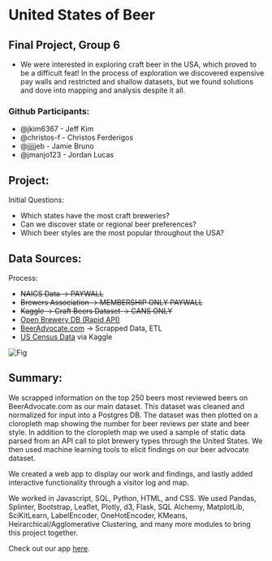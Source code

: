 # United States of Beer
## Final Project, Group 6

* We were interested in exploring craft beer in the USA, which proved to be a difficult feat! In the process of exploration we discovered expensive pay walls and restricted and shallow datasets, but we found solutions and dove into mapping and analysis despite it all.

### Github Participants:
* @jkim6367 - Jeff Kim 
* @christos-f - Christos Ferderigos
* @jjjjjeb - Jamie Bruno
* @jmanjo123 - Jordan Lucas


## Project:
Initial Questions:
* Which states have the most craft breweries?
* Can we discover state or regional beer preferences?
* Which beer styles are the most popular throughout the USA?


## Data Sources:
Process: 
* ~~NAICS Data → PAYWALL~~
* ~~Brewers Association → MEMBERSHIP ONLY PAYWALL~~
* ~~Kaggle → Craft Beers Dataset → CANS ONLY~~
* [Open Brewery DB (Rapid API)](https://rapidapi.com/brianiswu/api/open-brewery-db)
* [BeerAdvocate.com](https://www.beeradvocate.com/) → Scrapped Data, ETL
* [US Census Data](https://www.kaggle.com/muonneutrino/us-census-demographic-data#acs2017_county_data.csv) via Kaggle


![Fig](https://www.dmbotanicalgarden.com/wp-content/uploads/2018/09/botanical_brews_classs_creative-commons_photo.jpg)


## Summary: 
We scrapped information on the top 250 beers most reviewed beers on BeerAdvocate.com as our main dataset. This dataset was cleaned and normalized for input into a Postgres DB. The dataset was then plotted on a cloropleth map showing the number for beer reviews per state and beer style.  In addition to the cloropleth map we used a sample of static data parsed from an API call to plot brewery types through the United States. We then used machine learning tools to elicit findings on our beer advocate dataset.

We created a web app to display our work and findings, and lastly added interactive functionality through a visitor log and map. 

We worked in Javascript, SQL, Python, HTML, and CSS. We used Pandas, Splinter, Bootstrap, Leaflet, Plotly, d3, Flask, SQL Alchemy, MatplotLib, SciKitLearn, LabelEncoder, OneHotEncoder, KMeans, Heirarchical/Agglomerative Clustering, and many more modules to bring this project together.

Check out our app [here](#). 